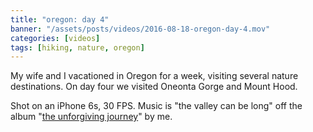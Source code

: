 ```yaml
---
title: "oregon: day 4"
banner: "/assets/posts/videos/2016-08-18-oregon-day-4.mov"
categories: [videos]
tags: [hiking, nature, oregon]
---
```


My wife and I vacationed in Oregon for a week, visiting several nature destinations. On day four we visited Oneonta Gorge and Mount Hood.

Shot on an iPhone 6s, 30 FPS. Music is "the valley can be long" off the album "[the unforgiving journey](https://mattratleph.bandcamp.com/album/the-unforgiving-journey)" by me.

